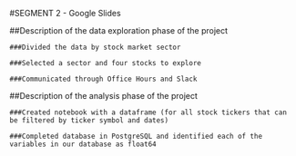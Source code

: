 #SEGMENT 2 - Google Slides

##Description of the data exploration phase of the project

	###Divided the data by stock market sector 

	###Selected a sector and four stocks to explore

	###Communicated through Office Hours and Slack  
 


##Description of the analysis phase of the project

	###Created notebook with a dataframe (for all stock tickers that can be filtered by ticker symbol and dates)

	###Completed database in PostgreSQL and identified each of the variables in our database as float64
	


